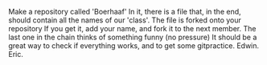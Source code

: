 Make a repository called 'Boerhaaf'
In it, there is a file that, in the end, should contain all the names of our 'class'.
The file is forked onto your repository
If you get it, add your name, and fork it to the next member.
The last one in the chain thinks of something funny (no pressure)
It should be a great way to check if everything works, and to get some gitpractice.
Edwin.
Eric.

